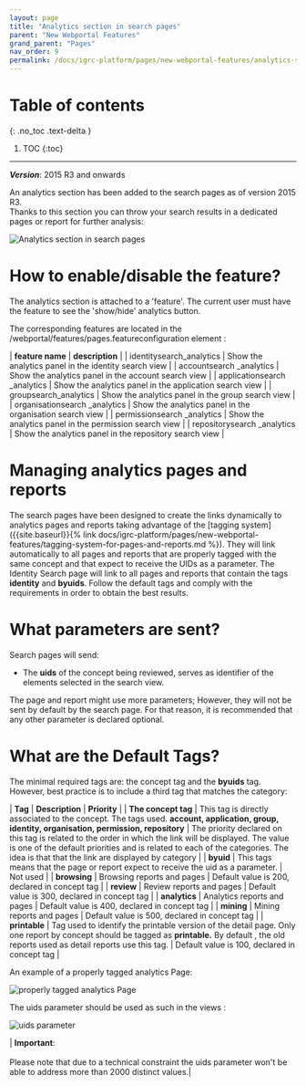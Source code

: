 ```yaml
---
layout: page
title: "Analytics section in search pages"
parent: "New Webportal Features"
grand_parent: "Pages"
nav_order: 9
permalink: /docs/igrc-platform/pages/new-webportal-features/analytics-section/
---
```


# Table of contents
{: .no_toc .text-delta }

1. TOC
{:toc}
---

**_Version_**: 2015 R3 and onwards     

An analytics section has been added to the search pages as of version 2015 R3.     
Thanks to this section you can throw your search results in a dedicated pages or report for further analysis:   

![Analytics section in search pages]({{site.baseurl}}/docs/igrc-platform/pages/new-webportal-features/images/2015-07-09_08_53_00-Brainwave_Identity_GRC.png "Analytics section in search pages")

# How to enable/disable the feature?

The analytics section is attached to a 'feature'. The current user must have the feature to see the 'show/hide' analytics button.   

The corresponding features are located in the /webportal/features/pages.featureconfiguration element :  

|  **feature name** | **description** |
| identitysearch\_analytics |  Show the analytics panel in the identity search view |
| accountsearch \_analytics |  Show the analytics panel in the account search view |
| applicationsearch \_analytics |  Show the analytics panel in the application search view |
| groupsearch\_analytics |  Show the analytics panel in the group search view |
| organisationsearch \_analytics |  Show the analytics panel in the organisation search view |
| permissionsearch \_analytics |  Show the analytics panel in the permission search view |
| repositorysearch \_analytics |  Show the analytics panel in the repository search view |

# Managing analytics pages and reports

The search pages have been designed to create the links dynamically to analytics pages and reports taking advantage of the [tagging system]({{site.baseurl}}{% link docs/igrc-platform/pages/new-webportal-features/tagging-system-for-pages-and-reports.md %}). They will link automatically to all pages and reports that are properly tagged with the same concept and that expect to receive the UIDs as a parameter. The Identity Search page will link to all pages and reports that contain the tags **identity** and **byuids**. Follow the default tags and comply with the requirements in order to obtain the best results.  

# What parameters are sent?

Search pages will send:   

- The **uids**  of the concept being reviewed, serves as identifier of the elements selected in the search view.   

The page and report might use more parameters; However, they will not be sent by default by the search page. For that reason, it is recommended that any other parameter is declared optional.

# What are the Default Tags?

The minimal required tags are:  the concept tag and the **byuids** tag. However, best practice is to include a third tag that matches the category:   

|  **Tag** | **Description** | **Priority** |
|  **The concept tag** | This tag is directly associated to the concept. The tags used. **account, application, group, identity, organisation, permission, repository** | The priority declared on this tag is related to the order in which the link will be displayed. The value is one of the default priorities and is related to each of the categories. The idea is that that the link are displayed by category |
| **byuid** | This tags means that the page or report expect to receive the uid as a parameter. | Not used |
| **browsing**  | Browsing reports and pages | Default value is 200, declared in concept tag |
| **review**  | Review reports and pages | Default value is 300, declared in concept tag |
| **analytics** | Analytics reports and pages | Default value is 400, declared in concept tag |
| **mining** | Mining reports and pages | Default value is 500, declared in concept tag |
| **printable** | Tag used to identify the printable version of the detail page. Only one report by concept should be tagged as **printable.** By default , the old reports used as detail reports use this tag. | Default value is 100, declared in concept tag |

An example of a properly tagged analytics Page:    

![properly tagged analytics Page]({{site.baseurl}}/docs/igrc-platform/pages/new-webportal-features/images/2015-07-09_09_05_15-iGRC_Project_-_PortalFacets_webportal_pages_bw_analytics_reports_identity_orgmin.png "properly tagged analytics Page")

The uids parameter should be used as such in the views :

![uids parameter]({{site.baseurl}}/docs/igrc-platform/pages/new-webportal-features/images/2015-07-09_09_06_55-iGRC_Properties_-_PortalFacets_views_bw_analytics_reports_identity_analytics_org.png "uids parameter")

| **Important**: <br><br> Please note that due to a technical constraint the uids parameter won't be able to address more than 2000 distinct values.|
